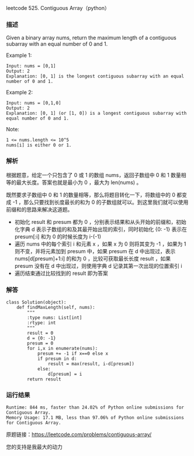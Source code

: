 leetcode  525. Contiguous Array（python）

### 描述

Given a binary array nums, return the maximum length of a contiguous subarray with an equal number of 0 and 1.






Example 1:

	Input: nums = [0,1]
	Output: 2
	Explanation: [0, 1] is the longest contiguous subarray with an equal number of 0 and 1.


	
Example 2:

	Input: nums = [0,1,0]
	Output: 2
	Explanation: [0, 1] (or [1, 0]) is a longest contiguous subarray with equal number of 0 and 1.






Note:

	1 <= nums.length <= 10^5
	nums[i] is either 0 or 1.


### 解析

根据题意，给定一个只包含了 0 或 1 的数组 nums，返回子数组中 0 和 1 数量相等的最大长度。答案也就是最小为 0 ，最大为 len(nums) 。


既然要求子数组中 0 和 1 的数量相等，那么将题目转化一下，将数组中的 0 都变成 -1 ，那么只要找到长度最长的和为 0 的子数组就可以。到这里我们就可以使用前缀和的思路来解决这道题。

* 初始化 result 和 presum 都为 0 ，分别表示结果和从头开始的前缀和，初始化字典 d 表示子数组的和及其最开始出现的索引，同时初始化 {0: -1} 表示在 presum[:i] 和为 0 的时候长度为 i-(-1) 
* 遍历 nums 中的每个索引 i 和元素 x ，如果 x 为 0 则将其变为 -1 ，如果为 1 则不变，并将元素加到 presum 中，如果 presum 在 d 中出现过，表示 nums[d[presum]+1:i] 的和为 0 ，比较可获取最长长度 result ，如果 presum 没有在 d 中出现过，则使用字典 d 记录其第一次出现的位置索引 i
* 遍历结束通过比较找到的 result 即为答案

### 解答
				

	class Solution(object):
	    def findMaxLength(self, nums):
	        """
	        :type nums: List[int]
	        :rtype: int
	        """
	        result = 0
	        d = {0: -1}
	        presum = 0
	        for i,x in enumerate(nums):
	            presum += -1 if x==0 else x
	            if presum in d:
	                result = max(result, i-d[presum])
	            else:
	                d[presum] = i
	        return result
            	      
			
### 运行结果

	Runtime: 844 ms, faster than 24.02% of Python online submissions for Contiguous Array.
	Memory Usage: 17.1 MB, less than 97.06% of Python online submissions for Contiguous Array.


原题链接：https://leetcode.com/problems/contiguous-array/



您的支持是我最大的动力
